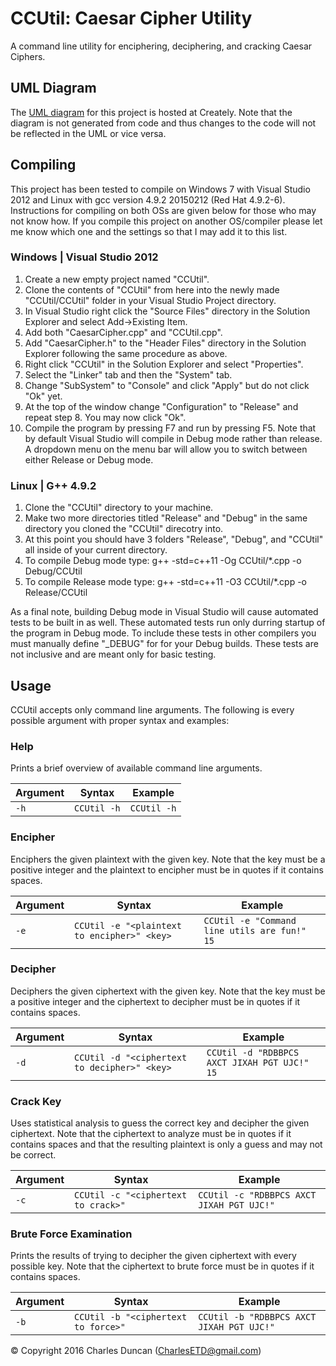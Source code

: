 # CCUtil: Caesar Cipher Utility
A command line utility for enciphering, deciphering, and cracking Caesar Ciphers.

## UML Diagram
The <a href="https://creately.com/diagram/ijdk9blp1/PtoZQMSObbDN1fG1mCMRB4c7mfQ%3D" target="_blank">UML diagram</a> for this project is hosted at Creately. Note that the diagram is not generated from code and thus changes to the code will not be reflected in the UML or vice versa.

## Compiling
This project has been tested to compile on Windows 7 with Visual Studio 2012 and Linux with gcc version 4.9.2 20150212 (Red Hat 4.9.2-6). Instructions for compiling on both OSs are given below for those who may not know how. If you compile this project on another OS/compiler please let me know which one and the settings so that I may add it to this list.

### Windows | Visual Studio 2012
1. Create a new empty project named "CCUtil".
2. Clone the contents of "CCUtil" from here into the newly made "CCUtil/CCUtil" folder in your Visual Studio Project directory.
3. In Visual Studio right click the "Source Files" directory in the Solution Explorer and select Add->Existing Item.
4. Add both "CaesarCipher.cpp" and "CCUtil.cpp".
5. Add "CaesarCipher.h" to the "Header Files" directory in the Solution Explorer following the same procedure as above.
6. Right click "CCUtil" in the Solution Explorer and select "Properties".
7. Select the "Linker" tab and then the "System" tab.
8. Change "SubSystem" to "Console" and click "Apply" but do not click "Ok" yet.
9. At the top of the window change "Configuration" to "Release" and repeat step 8. You may now click "Ok".
10. Compile the program by pressing F7 and run by pressing F5. Note that by default Visual Studio will compile in Debug mode rather than release. A dropdown menu on the menu bar will allow you to switch between either Release or Debug mode.

### Linux | G++ 4.9.2
1. Clone the "CCUtil" directory to your machine.
2. Make two more directories titled "Release" and "Debug" in the same directory you cloned the "CCUtil" direcotry into.
3. At this point you should have 3 folders "Release", "Debug", and "CCUtil" all inside of your current directory.
4. To compile Debug mode type: g++ -std=c++11 -Og CCUtil/*.cpp -o Debug/CCUtil
5. To compile Release mode type: g++ -std=c++11 -O3 CCUtil/*.cpp -o Release/CCUtil

As a final note, building Debug mode in Visual Studio will cause automated tests to be built in as well. These automated tests run only durring startup of the program in Debug mode. To include these tests in other compilers you must manually define "_DEBUG" for for your Debug builds. These tests are not inclusive and are meant only for basic testing.

## Usage
CCUtil accepts only command line arguments. The following is every possible argument with proper syntax and examples:

### Help
Prints a brief overview of available command line arguments.

| Argument | Syntax    | Example   |
|----------|-----------|-----------|
| `-h`       | `CCUtil -h` | `CCUtil -h` |

### Encipher
Enciphers the given plaintext with the given key. Note that the key must be a positive integer and the plaintext to encipher must be in quotes if it contains spaces.

| Argument | Syntax                                    | Example                                    |
|----------|-------------------------------------------|--------------------------------------------|
| `-e`       | `CCUtil -e "<plaintext to encipher>" <key>` | `CCUtil -e "Command line utils are fun!" 15` |

### Decipher
Deciphers the given ciphertext with the given key. Note that the key must be a positive integer and the ciphertext to decipher must be in quotes if it contains spaces.

| Argument | Syntax                                     | Example                                    |
|----------|--------------------------------------------|--------------------------------------------|
| `-d`       | `CCUtil -d "<ciphertext to decipher>" <key>` | `CCUtil -d "RDBBPCS AXCT JIXAH PGT UJC!" 15` |

### Crack Key
Uses statistical analysis to guess the correct key and decipher the given ciphertext. Note that the ciphertext to analyze must be in quotes if it contains spaces and that the resulting plaintext is only a guess and may not be correct.

| Argument | Syntax                            | Example                                 |
|----------|-----------------------------------|-----------------------------------------|
| `-c`       | `CCUtil -c "<ciphertext to crack>"` | `CCUtil -c "RDBBPCS AXCT JIXAH PGT UJC!"` |

### Brute Force Examination
Prints the results of trying to decipher the given ciphertext with every possible key. Note that the ciphertext to brute force must be in quotes if it contains spaces.

| Argument | Syntax                            | Example                                 |
|----------|-----------------------------------|-----------------------------------------|
| `-b`       | `CCUtil -b "<ciphertext to force>"` | `CCUtil -b "RDBBPCS AXCT JIXAH PGT UJC!"` |

© Copyright 2016 Charles Duncan (CharlesETD@gmail.com)
